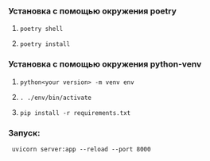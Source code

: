 ### Установка с помощью окружения poetry
1. ``poetry shell``

2. ``poetry install`` 

### Установка с помощью окружения python-venv
1. ``python<your version> -m venv env``

2. ``. ./env/bin/activate``

3. ``pip install -r requirements.txt``

### Запуск:
`` uvicorn server:app --reload --port 8000``



